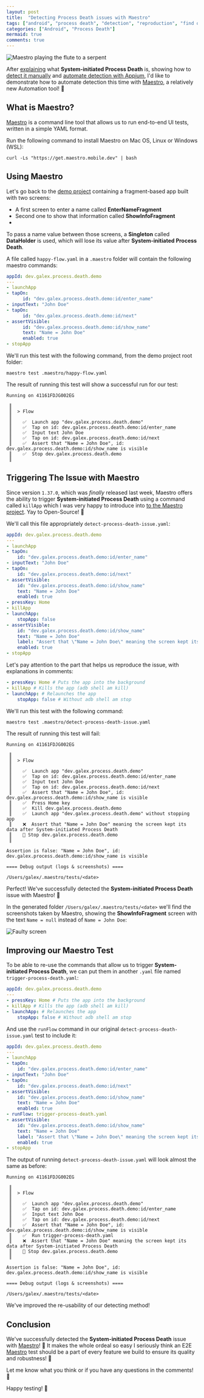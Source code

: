 ```yaml
---
layout: post
title:  "Detecting Process Death issues with Maestro"
tags: ["android", "process death", "detection", "reproduction", "find out", "appium", "automation", "qa", 'maestro']
categories: ["Android", "Process Death"]
mermaid: true
comments: true
---
```


![Maestro playing the flute to a serpent](/assets/img/header-maestro-serpent.png)

After [explaining](/posts/process-death-is-the-rule-not-the-exception/) what **System-initiated Process Death** is, showing how to [detect it manually](/posts/how-to-detect-process-death-issues/) and [automate detection with Appium](/posts/detecting-process-death-issues-with-appium/), I'd like to demonstrate how to automate detection this time with [Maestro](https://maestro.mobile.dev/), a relatively new Automation tool! 🎉

## What is Maestro?

[Maestro](https://maestro.mobile.dev/) is a command line tool that allows us to run end-to-end UI tests, written in a simple YAML format.

Run the following command to install Maestro on Mac OS, Linux or Windows (WSL):

```shell
curl -Ls "https://get.maestro.mobile.dev" | bash
```

## Using Maestro

Let's go back to the [demo project](https://github.com/galex/process-death-demo-project) containing a fragment-based app built with two screens:
- A first screen to enter a name called **EnterNameFragment**
- Second one to show that information called **ShowInfoFragment** 
- 
To pass a name value between those screens, a **Singleton** called **DataHolder** is used, which will lose its value after **System-initiated Process Death**.

A file called `happy-flow.yaml` in a `.maestro` folder will contain the following maestro commands:

```yaml
appId: dev.galex.process.death.demo
---
- launchApp
- tapOn:
      id: "dev.galex.process.death.demo:id/enter_name"
- inputText: "John Doe"
- tapOn:
      id: "dev.galex.process.death.demo:id/next"
- assertVisible:
      id: "dev.galex.process.death.demo:id/show_name"
      text: "Name = John Doe"
      enabled: true
- stopApp
```

We'll run this test with the following command, from the demo project root folder:

```shell
maestro test .maestro/happy-flow.yaml
```

The result of running this test will show a successful run for our test:

```shell
Running on 41161FDJG002EG                                                                            
                                                                                                     
 ║                                                                                                   
 ║  > Flow                                                                                           
 ║                                                                                                   
 ║    ✅  Launch app "dev.galex.process.death.demo"                                                  
 ║    ✅  Tap on id: dev.galex.process.death.demo:id/enter_name                                      
 ║    ✅  Input text John Doe                                                                        
 ║    ✅  Tap on id: dev.galex.process.death.demo:id/next                                            
 ║    ✅  Assert that "Name = John Doe", id: dev.galex.process.death.demo:id/show_name is visible    
 ║    ✅  Stop dev.galex.process.death.demo                                                          
 ║   
```

## Triggering The Issue with Maestro

Since version `1.37.0`, which was *finally* released last week, Maestro offers the ability to trigger **System-initiated Process Death** using a command called `killApp` which I was very happy to introduce into [to the Maestro project](https://github.com/mobile-dev-inc/maestro/pull/1727). Yay to Open-Source! 🎉

We'll call this file appropriately `detect-process-death-issue.yaml`:

```yaml
appId: dev.galex.process.death.demo
---
- launchApp
- tapOn:
    id: "dev.galex.process.death.demo:id/enter_name"
- inputText: "John Doe"
- tapOn:
    id: "dev.galex.process.death.demo:id/next"
- assertVisible:
    id: "dev.galex.process.death.demo:id/show_name"
    text: "Name = John Doe"
    enabled: true
- pressKey: Home
- killApp
- launchApp:
    stopApp: false
- assertVisible:
    id: "dev.galex.process.death.demo:id/show_name"
    text: "Name = John Doe"
    label: "Assert that \"Name = John Doe\" meaning the screen kept its data after System-initiated Process Death"
    enabled: true
- stopApp
```
Let's pay attention to the part that helps us reproduce the issue, with explanations in comments:
```yaml
- pressKey: Home # Puts the app into the background
- killApp # Kills the app (adb shell am kill)
- launchApp: # Relaunches the app
    stopApp: false # Without adb shell am stop
```
We'll run this test with the following command:
```shell
maestro test .maestro/detect-process-death-issue.yaml
```
The result of running this test will fail:
```shell
Running on 41161FDJG002EG                                                                                        
                                                                                                                 
 ║                                                                                                               
 ║  > Flow                                                                                                       
 ║                                                                                                               
 ║    ✅  Launch app "dev.galex.process.death.demo"                                                              
 ║    ✅  Tap on id: dev.galex.process.death.demo:id/enter_name                                                  
 ║    ✅  Input text John Doe                                                                                    
 ║    ✅  Tap on id: dev.galex.process.death.demo:id/next                                                        
 ║    ✅  Assert that "Name = John Doe", id: dev.galex.process.death.demo:id/show_name is visible                
 ║    ✅  Press Home key                                                                                         
 ║    ✅  Kill dev.galex.process.death.demo                                                                      
 ║    ✅  Launch app "dev.galex.process.death.demo" without stopping app                                         
 ║    ❌  Assert that "Name = John Doe" meaning the screen kept its data after System-initiated Process Death    
 ║    🔲 Stop dev.galex.process.death.demo                                                                       
 ║                                                                                                               
                                                                                                                 
Assertion is false: "Name = John Doe", id: dev.galex.process.death.demo:id/show_name is visible

==== Debug output (logs & screenshots) ====

/Users/galex/.maestro/tests/<date>
```
Perfect! We've successfully detected the **System-initiated Process Death** issue with Maestro! 🎉

In the generated folder `/Users/galex/.maestro/tests/<date>` we'll find the screenshots taken by Maestro, showing the **ShowInfoFragment** screen with the text `Name = null` instead of `Name = John Doe`:

![Faulty screen](/assets/img/screenshot-❌-1717741567602-(detect-process-death-issue.yaml).png)

## Improving our Maestro Test

To be able to re-use the commands that allow us to trigger **System-initiated Process Death**, we can put them in another `.yaml` file named `trigger-process-death.yaml`:
```yaml
appId: dev.galex.process.death.demo
---
- pressKey: Home # Puts the app into the background
- killApp # Kills the app (adb shell am kill)
- launchApp: # Relaunches the app
    stopApp: false # Without adb shell am stop
```
And use the `runFlow` command in our original `detect-process-death-issue.yaml` test to include it:
```yaml
appId: dev.galex.process.death.demo
---
- launchApp
- tapOn:
    id: "dev.galex.process.death.demo:id/enter_name"
- inputText: "John Doe"
- tapOn:
    id: "dev.galex.process.death.demo:id/next"
- assertVisible:
    id: "dev.galex.process.death.demo:id/show_name"
    text: "Name = John Doe"
    enabled: true
- runFlow: trigger-process-death.yaml
- assertVisible:
    id: "dev.galex.process.death.demo:id/show_name"
    text: "Name = John Doe"
    label: "Assert that \"Name = John Doe\" meaning the screen kept its data after System-initiated Process Death"
    enabled: true
- stopApp
```
The output of running `detect-process-death-issue.yaml` will look almost the same as before:
```shell
Running on 41161FDJG002EG                                                                                        
                                                                                                                 
 ║                                                                                                               
 ║  > Flow                                                                                                       
 ║                                                                                                               
 ║    ✅  Launch app "dev.galex.process.death.demo"                                                              
 ║    ✅  Tap on id: dev.galex.process.death.demo:id/enter_name                                                  
 ║    ✅  Input text John Doe                                                                                    
 ║    ✅  Tap on id: dev.galex.process.death.demo:id/next                                                        
 ║    ✅  Assert that "Name = John Doe", id: dev.galex.process.death.demo:id/show_name is visible                
 ║    ✅  Run trigger-process-death.yaml                                                                         
 ║    ❌  Assert that "Name = John Doe" meaning the screen kept its data after System-initiated Process Death    
 ║    🔲 Stop dev.galex.process.death.demo                                                                       
 ║                                                                                                               
                                                                                                                 
Assertion is false: "Name = John Doe", id: dev.galex.process.death.demo:id/show_name is visible                  
                                                                                                                 
==== Debug output (logs & screenshots) ====                                                                      

/Users/galex/.maestro/tests/<date>
```
We've improved the re-usability of our detecting method!

## Conclusion

We've successfully detected the **System-initiated Process Death** issue with [Maestro](https://github.com/mobile-dev-inc/maestro)! 💪 It makes the whole ordeal so easy I seriously think an E2E [Maestro](https://github.com/mobile-dev-inc/maestro) test should be a part of every feature we build to ensure its quality and robustness! 🚀

Let me know what you think or if you have any questions in the comments! 📝

Happy testing! 🧪



